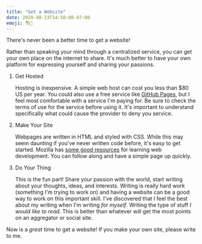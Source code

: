 ```yaml
---
title: "Get a Website"
date: 2020-08-23T14:50:00-07:00
emoji: 🌎📝
---
```


There's never been a better time to get a website!

Rather than speaking your mind through a centralized service, you can get your own place on the internet to share. It's much better to have your own platform for expressing yourself and sharing your passions.

1. Get Hosted

    Hosting is inexpensive. A simple web host can cost you less than $80 US per year. You could also use a free service like [GitHub Pages](https://pages.github.com), but I feel most comfortable with a service I'm paying for. Be sure to check the terms of use for the service before using it. It's important to understand specifically what could cause the provider to deny you service.

2. Make Your Site

    Webpages are written in HTML and styled with CSS. While this may seem daunting if you've never written code before, it's easy to get started. Mozilla has [some good resources](https://developer.mozilla.org/en-US/docs/Learn) for learning web development. You can follow along and have a simple page up quickly.

3. Do Your Thing

    This is the fun part! Share your passion with the world, start writing about your thoughts, ideas, and interests. Writing is really hard work (something I'm trying to work on) and having a website can be a good way to work on this important skill. I've discovered that I feel the best about my writing when I'm writing _for myself_. Writing the type of stuff *I would like to read*. This is better than whatever will get the most points on an aggregator or social site.

Now is a _great_ time to get a website! If you make your own site, please write to me.
